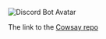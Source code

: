 ![Discord Bot Avatar](https://user-images.githubusercontent.com/89945327/160163094-89a8ec80-be77-4695-87f5-3e98217480be.png)

The link to the [Cowsay repo](https://github.com/piuccio/cowsay)
